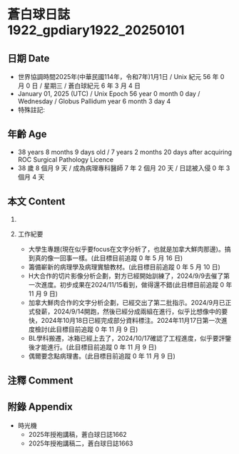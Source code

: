 [_metadata_:encoding]: - "utf-8"
[_metadata_:language]: - "zh-Hant-TW"
[_metadata_:fileformat]: - "markdown"
[_metadata_:MIME_type]: - "text/plain"
[_metadata_:markdown_version]: - "commonmark version 0.30"
[_metadata_:markdown_spec]: - "https://spec.commonmark.org/0.30/"

# 蒼白球日誌1922_gpdiary1922_20250101 #

## 日期 Date ##

* 世界協調時間2025年(中華民國114年，令和7年)1月1日 / Unix 紀元 56 年 0 月 0 日 / 星期三 / 蒼白球紀元 6 年 3 月 4 日
* January 01, 2025 (UTC) / Unix Epoch 56 year 0 month 0 day / Wednesday / Globus Pallidum year 6 month 3 day 4
* 特殊註記:

## 年齡 Age ##

* 38 years 8 months 9 days old / 7 years 2 months 20 days after acquiring ROC Surgical Pathology Licence
* 38 歲 8 個月 9 天 / 成為病理專科醫師 7 年 2 個月 20 天 / 日誌被入侵 0 年 3 個月 4 天

## 本文 Content ##

1. 

2. 工作紀要

    - 大學生專題(現在似乎要focus在文字分析了，也就是加拿大鮮肉那邊)。搞到真的像一回事一樣。(此目標目前追蹤 0 年 5 月 16 日)
    - 籌備嶄新的病理學及病理實驗教材。(此目標目前追蹤 0 年 5 月 10 日)
    - H大合作的切片影像分析企劃，對方已經開始訓練了，2024/9/9去催了第一次進度。初步成果在2024/11/15看到，做得還不錯(此目標目前追蹤 0 年 11 月 9 日)
    - 加拿大鮮肉合作的文字分析企劃，已經交出了第二批指示。2024/9月已正式發薪，2024/9/14開跑，然後已經分成兩組在進行，似乎比想像中的要快，2024年10月18日已經完成部分資料標注。2024年11月17日第一次進度檢討(此目標目前追蹤 0 年 11 月 9 日)
    - BL學科搬遷，冰箱已經上去了，2024/10/17確認了工程進度，似乎要評鑒後才能進行。(此目標目前追蹤 0 年 11 月 9 日)
    - 偶爾要念點病理書。(此目標目前追蹤 0 年 11 月 9 日)

## 注釋 Comment ##


## 附錄 Appendix ##

* 時光機
    - 2025年授袍講稿，蒼白球日誌1662
    - 2025年授袍講稿二，蒼白球日誌1663
